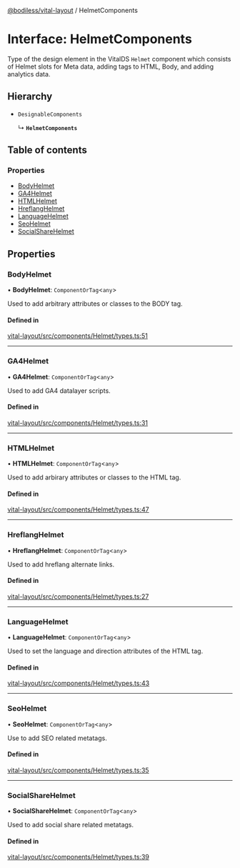 [@bodiless/vital-layout](../README.md) / HelmetComponents

# Interface: HelmetComponents

Type of the design element in the VitalDS `Helmet` component which consists of Helmet
slots for Meta data, adding tags to HTML, Body, and adding analytics data.

## Hierarchy

- `DesignableComponents`

  ↳ **`HelmetComponents`**

## Table of contents

### Properties

- [BodyHelmet](HelmetComponents.md#bodyhelmet)
- [GA4Helmet](HelmetComponents.md#ga4helmet)
- [HTMLHelmet](HelmetComponents.md#htmlhelmet)
- [HreflangHelmet](HelmetComponents.md#hreflanghelmet)
- [LanguageHelmet](HelmetComponents.md#languagehelmet)
- [SeoHelmet](HelmetComponents.md#seohelmet)
- [SocialShareHelmet](HelmetComponents.md#socialsharehelmet)

## Properties

### BodyHelmet

• **BodyHelmet**: `ComponentOrTag`<`any`\>

Used to add arbitrary attributes or classes to the BODY tag.

#### Defined in

[vital-layout/src/components/Helmet/types.ts:51](https://github.com/johnsonandjohnson/Bodiless-JS/blob/3d2b99578/packages/vital-layout/src/components/Helmet/types.ts#L51)

___

### GA4Helmet

• **GA4Helmet**: `ComponentOrTag`<`any`\>

Used to add GA4 datalayer scripts.

#### Defined in

[vital-layout/src/components/Helmet/types.ts:31](https://github.com/johnsonandjohnson/Bodiless-JS/blob/3d2b99578/packages/vital-layout/src/components/Helmet/types.ts#L31)

___

### HTMLHelmet

• **HTMLHelmet**: `ComponentOrTag`<`any`\>

Used to add arbirary attributes or classes to the HTML tag.

#### Defined in

[vital-layout/src/components/Helmet/types.ts:47](https://github.com/johnsonandjohnson/Bodiless-JS/blob/3d2b99578/packages/vital-layout/src/components/Helmet/types.ts#L47)

___

### HreflangHelmet

• **HreflangHelmet**: `ComponentOrTag`<`any`\>

Used to add hreflang alternate links.

#### Defined in

[vital-layout/src/components/Helmet/types.ts:27](https://github.com/johnsonandjohnson/Bodiless-JS/blob/3d2b99578/packages/vital-layout/src/components/Helmet/types.ts#L27)

___

### LanguageHelmet

• **LanguageHelmet**: `ComponentOrTag`<`any`\>

Used to set the language and direction attributes of the HTML tag.

#### Defined in

[vital-layout/src/components/Helmet/types.ts:43](https://github.com/johnsonandjohnson/Bodiless-JS/blob/3d2b99578/packages/vital-layout/src/components/Helmet/types.ts#L43)

___

### SeoHelmet

• **SeoHelmet**: `ComponentOrTag`<`any`\>

Use to add SEO related metatags.

#### Defined in

[vital-layout/src/components/Helmet/types.ts:35](https://github.com/johnsonandjohnson/Bodiless-JS/blob/3d2b99578/packages/vital-layout/src/components/Helmet/types.ts#L35)

___

### SocialShareHelmet

• **SocialShareHelmet**: `ComponentOrTag`<`any`\>

Used to add social share related metatags.

#### Defined in

[vital-layout/src/components/Helmet/types.ts:39](https://github.com/johnsonandjohnson/Bodiless-JS/blob/3d2b99578/packages/vital-layout/src/components/Helmet/types.ts#L39)
